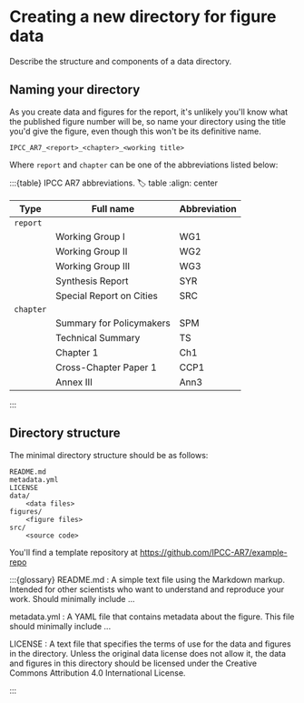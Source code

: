 # Creating a new directory for figure data

Describe the structure and components of a data directory.

## Naming your directory

As you create data and figures for the report, it's unlikely you'll know what the published figure number will be, so name your directory using the title you'd give the figure, even though this won't be its definitive name.

``IPCC_AR7_<report>_<chapter>_<working title>``

Where ``report`` and ``chapter`` can be one of the abbreviations listed below: 

:::{table} IPCC AR7 abbreviations.
:label: table
:align: center

| Type        | Full name                                | Abbreviation  |
|-------------|------------------------------------------|---------------|
| ``report``  |                                          |               |  
|             | Working Group I                          | WG1           |
|             | Working Group II                         | WG2           |
|             | Working Group III                        | WG3           |
|             | Synthesis Report                         | SYR           |
|             | Special Report on Cities                 | SRC           |
| ``chapter`` |                                          |               |
|             | Summary for Policymakers                 | SPM           |
|             | Technical Summary                        | TS            |
|             | Chapter 1                                | Ch1           |
|             | Cross-Chapter Paper 1                    | CCP1          |
|             | Annex III                                | Ann3          |

:::

## Directory structure

The minimal directory structure should be as follows:

```
README.md
metadata.yml
LICENSE
data/
    <data files>
figures/
    <figure files>
src/
    <source code>
```

You'll find a template repository at https://github.com/IPCC-AR7/example-repo

:::{glossary}
README.md
: A simple text file using the Markdown markup. Intended for other scientists who want to understand and reproduce your work. Should minimally include ...  

metadata.yml
: A YAML file that contains metadata about the figure. This file should minimally include ...

LICENSE
: A text file that specifies the terms of use for the data and figures in the directory. Unless the original data license does not allow it, the data and figures in this directory should be licensed under the Creative Commons Attribution 4.0 International License.

:::


